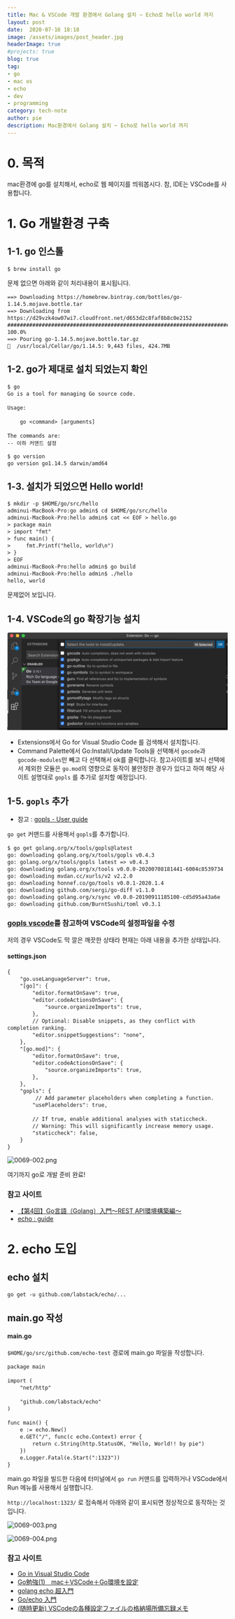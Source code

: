 ```yaml
---
title: Mac & VSCode 개발 환경에서 Golang 설치 ~ Echo로 hello world 까지
layout: post
date:  2020-07-16 18:18
image: /assets/images/post_header.jpg
headerImage: true
#projects: true
blog: true
tag:
- go
- mac os
- echo
- dev
- programming
category: tech-note
author: pie
description: Mac환경에서 Golang 설치 ~ Echo로 hello world 까지
---
```


# 0. 목적
mac환경에 go를 설치해서, echo로 웹 페이지를 띄워봅시다. 참, IDE는 VSCode를 사용합니다.

# 1. Go 개발환경 구축

## 1-1. go 인스톨
```
$ brew install go
```

문제 없으면 아래와 같이 처리내용이 표시됩니다.
```
==> Downloading https://homebrew.bintray.com/bottles/go-1.14.5.mojave.bottle.tar
==> Downloading from https://d29vzk4ow07wi7.cloudfront.net/d653d2c8faf8b8c0e2152
######################################################################## 100.0%
==> Pouring go-1.14.5.mojave.bottle.tar.gz
🍺  /usr/local/Cellar/go/1.14.5: 9,443 files, 424.7MB
```

## 1-2. go가 제대로 설치 되었는지 확인
```
$ go
Go is a tool for managing Go source code.

Usage:

	go <command> [arguments]

The commands are:
-- 이하 커맨드 설정
```

```
$ go version
go version go1.14.5 darwin/amd64
```

## 1-3. 설치가 되었으면 Hello world!
```
$ mkdir -p $HOME/go/src/hello
adminui-MacBook-Pro:go admin$ cd $HOME/go/src/hello
adminui-MacBook-Pro:hello admin$ cat << EOF > hello.go 
> package main
> import "fmt"
> func main() {
>     fmt.Printf("hello, world\n")
> }
> EOF
adminui-MacBook-Pro:hello admin$ go build
adminui-MacBook-Pro:hello admin$ ./hello
hello, world
```
문제없어 보입니다.

## 1-4. VSCode의 go 확장기능 설치

![0069-001.png](/assets/images/post/0069-001.png)

- Extensions에서 Go for Visual Studio Code 를 검색해서 설치합니다.
- Command Palette에서 Go:Install/Update Tools을 선택해서 ```gocode```과 ```gocode-modules```만 빼고 다 선택해서 ok를 클릭합니다.
참고사이트를 보니 선택에서 제외한 모듈은 ```go.mod```의 영향으로 동작이 불안정한 경우가 있다고 하여 해당 사이트 설명대로 ```gopls``` 를 추가로 설치할 예정입니다.

## 1-5. ```gopls``` 추가
- 참고 : [gopls - User guide](https://github.com/golang/tools/blob/master/gopls/doc/user.md)

```go get``` 커맨드를 사용해서 ```gopls```를 추가합니다.
```
$ go get golang.org/x/tools/gopls@latest
go: downloading golang.org/x/tools/gopls v0.4.3
go: golang.org/x/tools/gopls latest => v0.4.3
go: downloading golang.org/x/tools v0.0.0-20200708181441-6004c8539734
go: downloading mvdan.cc/xurls/v2 v2.2.0
go: downloading honnef.co/go/tools v0.0.1-2020.1.4
go: downloading github.com/sergi/go-diff v1.1.0
go: downloading golang.org/x/sync v0.0.0-20190911185100-cd5d95a43a6e
go: downloading github.com/BurntSushi/toml v0.3.1
```

### [gopls vscode](https://github.com/golang/tools/blob/master/gopls/doc/vscode.md)를 참고하여 VSCode의 설정파일을 수정
저의 경우 VSCode도 막 깔은 깨끗한 상태라 현재는 아래 내용을 추가한 상태입니다.

#### settings.json
```
{
    "go.useLanguageServer": true,
    "[go]": {
        "editor.formatOnSave": true,
        "editor.codeActionsOnSave": {
            "source.organizeImports": true,
        },
        // Optional: Disable snippets, as they conflict with completion ranking.
        "editor.snippetSuggestions": "none",
    },
    "[go.mod]": {
        "editor.formatOnSave": true,
        "editor.codeActionsOnSave": {
            "source.organizeImports": true,
        },
    },
    "gopls": {
         // Add parameter placeholders when completing a function.
        "usePlaceholders": true,
    
        // If true, enable additional analyses with staticcheck.
        // Warning: This will significantly increase memory usage.
        "staticcheck": false,
    }
}
```

![0069-002.png](/assets/images/post/0069-002.png)

여기까지 go로 개발 준비 완료!

### 참고 사이트
- [【第4回】Go言語（Golang）入門～REST API環境構築編～](https://rightcode.co.jp/blog/information-technology/golang-introduction-rest-api)
- [echo : guide](https://echo.labstack.com/guide)


# 2. echo 도입

## echo 설치
```
go get -u github.com/labstack/echo/...
```

## main.go 작성
#### main.go

```$HOME/go/src/github.com/echo-test``` 경로에 main.go 파일을 작성합니다.

```
package main

import (
	"net/http"

	"github.com/labstack/echo"
)

func main() {
	e := echo.New()
	e.GET("/", func(c echo.Context) error {
		return c.String(http.StatusOK, "Hello, World!! by pie")
	})
	e.Logger.Fatal(e.Start(":1323"))
}
```
main.go 파일을 빌드한 다음에 터미널에서 ```go run``` 커맨드를 입력하거나 VSCode에서 Run 메뉴를 사용해서 실행합니다.

```http://localhost:1323/``` 로 접속해서 아래와 같이 표시되면 정상적으로 동작하는 것입니다.

![0069-003.png](/assets/images/post/0069-003.png)

![0069-004.png](/assets/images/post/0069-004.png)

### 참고 사이트
- [Go in Visual Studio Code](https://code.visualstudio.com/docs/languages/go)
- [Go勉強(1)　mac＋VSCode＋Go環境を設定](https://qiita.com/oruharo/items/545378eae5c707f717ed)
- [golang echo 超入門](https://hawksnowlog.blogspot.com/2019/04/tutorial-golang-echo.html)
- [Go/echo 入門](https://qiita.com/pylor1n/items/36912a47c893ea5782cc)
- [(随時更新) VSCodeの各種設定ファイルの格納場所備忘録メモ](https://qiita.com/y-vectorfield/items/f9df044981ef29083318)
